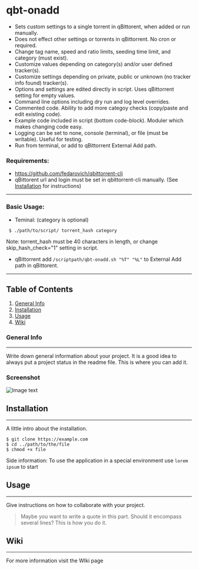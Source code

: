 # qbt-onadd 
 - Sets custom settings to a single torrent in qBittorent, when added or run manually.
 - Does not effect other settings or torrents in qBittorrent. No cron or required.
 - Change tag name, speed and ratio limits, seeding time limit, and category (must exist).
 - Customize values depending on category(s) and/or user defined tracker(s). 
 - Customize settings depending on private, public or unknown (no tracker info found) tracker(s).
 - Options and settings are edited directly in script. Uses qBittorrent setting for empty values.  
 - Command line options including dry run and log level overrides.
 - Commented code. Ability to add more categoy checks (copy/paste and edit existing code).
 - Example code included in script (bottom code-block). Moduler which makes changing code easy. 
 - Logging can be set to none, console (terminal), or file (must be writable). Useful for testing.
 - Run from terminal, or add to qBittorrent External Add path.
 
### Requirements:
- https://github.com/fedarovich/qbittorrent-cli
- qBittorent url and login must be set in qbittorrent-cli manually. (See [Installation](#installation) for instructions)    
***
### Basic Usage:
- Teminal: (category is optional)
```
 $ ./path/to/script/ torrent_hash category 
```
Note: torrent_hash must be 40 characters in length, or change skip_hash_check="1" setting in script.
- qBittorrent
  add ```/scriptpath/qbt-onadd.sh "%T" "%L"``` to External Add path in qBittorent. 
***
## Table of Contents
1. [General Info](#general-info)
2. [Installation](#installation)
3. [Usage](#usage)
4. [Wiki](#wiki)
### General Info
***
Write down general information about your project. It is a good idea to always put a project status in the readme file. This is where you can add it. 
### Screenshot
![Image text](https://www.united-internet.de/fileadmin/user_upload/Brands/Downloads/Logo_IONOS_by.jpg)
## Installation
***
A little intro about the installation. 
```
$ git clone https://example.com
$ cd ../path/to/the/file
$ chmod +x file
```
Side information: To use the application in a special environment use ```lorem ipsum``` to start
## Usage
***
Give instructions on how to collaborate with your project.
> Maybe you want to write a quote in this part. 
> Should it encompass several lines?
> This is how you do it.
## Wiki
***
For more information visit the WIki page
